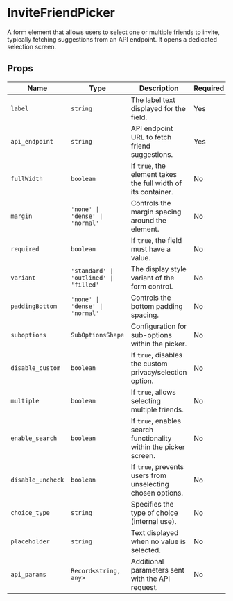 # InviteFriendPicker

A form element that allows users to select one or multiple friends to invite, typically fetching suggestions from an API endpoint. It opens a dedicated selection screen.

## Props

| Name            | Type                      | Description                                                      | Required | Default      |
| --------------- | ------------------------- | ---------------------------------------------------------------- | -------- | ------------ |
| `label`         | `string`                  | The label text displayed for the field.                          | Yes      | `''`         |
| `api_endpoint`  | `string`                  | API endpoint URL to fetch friend suggestions.                    | Yes      | `''`         |
| `fullWidth`     | `boolean`                 | If `true`, the element takes the full width of its container.    | No       | `false`      |
| `margin`        | `'none' \| 'dense' \| 'normal'` | Controls the margin spacing around the element.                  | No       | `'normal'`   |
| `required`      | `boolean`                 | If `true`, the field must have a value.                          | No       | `false`      |
| `variant`       | `'standard' \| 'outlined' \| 'filled'` | The display style variant of the form control.                 | No       | `'standard'` |
| `paddingBottom` | `'none' \| 'dense' \| 'normal'` | Controls the bottom padding spacing.                             | No       | `'normal'`   |
| `suboptions`    | `SubOptionsShape`         | Configuration for sub-options within the picker.                 | No       | `undefined`  |
| `disable_custom`| `boolean`                 | If `true`, disables the custom privacy/selection option.         | No       | `false`      |
| `multiple`      | `boolean`                 | If `true`, allows selecting multiple friends.                    | No       | `false`      |
| `enable_search` | `boolean`                 | If `true`, enables search functionality within the picker screen. | No       | `false`      |
| `disable_uncheck`| `boolean`                 | If `true`, prevents users from unselecting chosen options.       | No       | `false`      |
| `choice_type`   | `string`                  | Specifies the type of choice (internal use).                     | No       | `''`         |
| `placeholder`   | `string`                  | Text displayed when no value is selected.                        | No       | `''`         |
| `api_params`    | `Record<string, any>`     | Additional parameters sent with the API request.                 | No       | `{ q: ':q' }`|